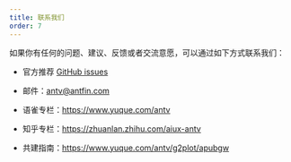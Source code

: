 ```yaml
---
title: 联系我们
order: 7
---
```


如果你有任何的问题、建议、反馈或者交流意愿，可以通过如下方式联系我们：

- 官方推荐 [GitHub issues](https://github.com/antvis/G2Plot/issues)

- 邮件：antv@antfin.com

- 语雀专栏：https://www.yuque.com/antv

- 知乎专栏：https://zhuanlan.zhihu.com/aiux-antv

- 共建指南：https://www.yuque.com/antv/g2plot/apubgw
